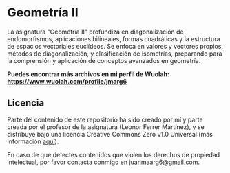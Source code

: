 # Geometría II

La asignatura "Geometría II" profundiza en diagonalización de endomorfismos, aplicaciones bilineales, formas cuadráticas y la estructura de espacios vectoriales euclídeos. Se enfoca en valores y vectores propios, métodos de diagonalización, y clasificación de isometrías, preparando para la comprensión y aplicación de conceptos avanzados en geometría.

**Puedes encontrar más archivos en mi perfil de Wuolah: https://www.wuolah.com/profile/jmarg6**

## Licencia

Parte del contenido de este repositorio ha sido creado por mí y parte creada por el profesor de la asignatura (Leonor Ferrer Martínez), y se distribuye bajo una licencia Creative Commons Zero v1.0 Universal (más información [aquí](https://github.com/juanmaarg6/GEO2/blob/main/LICENSE)).

En caso de que detectes contenidos que violen los derechos de propiedad intelectual, por favor contacta conmigo en juanmaarg6@gmail.com.
